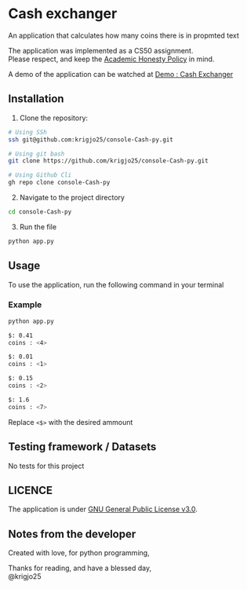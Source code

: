 # Cash exchanger
An application that calculates how many coins there is in propmted text

The application was implemented as a CS50 assignment.<br>
Please respect, and keep the [Academic Honesty Policy](https://cs50.harvard.edu/x/2023/honesty/) in mind.

A demo of the application can be watched at [Demo : Cash Exchanger](https://cs50.harvard.edu/x/2024/psets/6/cash/)

## Installation
1. Clone the repository:
```sh
# Using SSh 
ssh git@github.com:krigjo25/console-Cash-py.git

# Using git bash
git clone https://github.com/krigjo25/console-Cash-py.git

# Using Github Cli
gh repo clone console-Cash-py
```

2. Navigate to the project directory
```sh
cd console-Cash-py
```

3. Run the file
```sh
python app.py
```

##  Usage
To use the application, run the following command in your terminal

### Example
```sh
python app.py

$: 0.41
coins : <4>

$: 0.01
coins : <1>

$: 0.15
coins : <2>

$: 1.6
coins : <7>
```
Replace `<$>` with the desired ammount

##  Testing framework  / Datasets
No tests for this project

## LICENCE
The application is under [GNU General Public License v3.0](./LICENCE).

## Notes from the developer
Created with love, for python programming,

Thanks for reading, and have a blessed day,<br>
@krigjo25